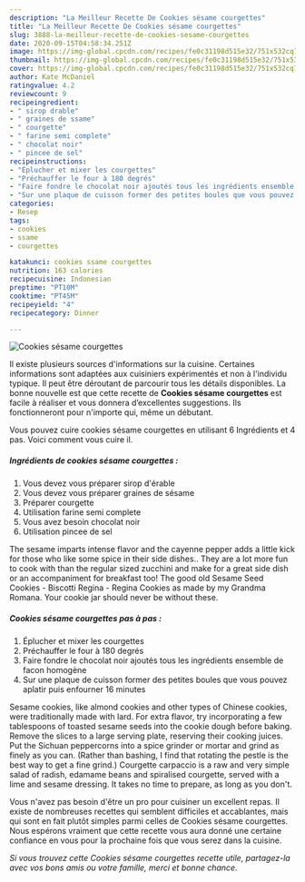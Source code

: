 ```yaml
---
description: "La Meilleur Recette De Cookies sésame courgettes"
title: "La Meilleur Recette De Cookies sésame courgettes"
slug: 3888-la-meilleur-recette-de-cookies-sesame-courgettes
date: 2020-09-15T04:58:34.251Z
image: https://img-global.cpcdn.com/recipes/fe0c31198d515e32/751x532cq70/cookies-sesame-courgettes-photo-principale-de-la-recette.jpg
thumbnail: https://img-global.cpcdn.com/recipes/fe0c31198d515e32/751x532cq70/cookies-sesame-courgettes-photo-principale-de-la-recette.jpg
cover: https://img-global.cpcdn.com/recipes/fe0c31198d515e32/751x532cq70/cookies-sesame-courgettes-photo-principale-de-la-recette.jpg
author: Kate McDaniel
ratingvalue: 4.2
reviewcount: 9
recipeingredient:
- " sirop drable"
- " graines de ssame"
- " courgette"
- " farine semi complete"
- " chocolat noir"
- " pincee de sel"
recipeinstructions:
- "Éplucher et mixer les courgettes"
- "Préchauffer le four à 180 degrés"
- "Faire fondre le chocolat noir ajoutés tous les ingrédients ensemble de facon homogène"
- "Sur une plaque de cuisson former des petites boules que vous pouvez aplatir puis enfourner 16 minutes"
categories:
- Resep
tags:
- cookies
- ssame
- courgettes

katakunci: cookies ssame courgettes 
nutrition: 163 calories
recipecuisine: Indonesian
preptime: "PT10M"
cooktime: "PT45M"
recipeyield: "4"
recipecategory: Dinner

---
```



![Cookies sésame courgettes](https://img-global.cpcdn.com/recipes/fe0c31198d515e32/751x532cq70/cookies-sesame-courgettes-photo-principale-de-la-recette.jpg)

Il existe plusieurs sources d'informations sur la cuisine. Certaines informations sont adaptées aux cuisiniers expérimentés et non à l'individu typique. Il peut être déroutant de parcourir tous les détails disponibles. La bonne nouvelle est que cette recette de <strong> Cookies sésame courgettes </strong> est facile à réaliser et vous donnera d’excellentes suggestions. Ils fonctionneront pour n'importe qui, même un débutant.

<!--inarticleads1-->

Vous pouvez cuire cookies sésame courgettes en utilisant 6 Ingrédients et 4 pas. Voici comment vous cuire il.

##### Ingrédients de cookies sésame courgettes :

1. Vous devez vous préparer  sirop d&#39;érable
1. Vous devez vous préparer  graines de sésame
1. Préparer  courgette
1. Utilisation  farine semi complete
1. Vous avez besoin  chocolat noir
1. Utilisation  pincee de sel


The sesame imparts intense flavor and the cayenne pepper adds a little kick for those who like some spice in their side dishes.. They are a lot more fun to cook with than the regular sized zucchini and make for a great side dish or an accompaniment for breakfast too! The good old Sesame Seed Cookies - Biscotti Regina - Regina Cookies as made by my Grandma Romana. Your cookie jar should never be without these. 

<!--inarticleads2-->

##### Cookies sésame courgettes pas à pas :

1. Éplucher et mixer les courgettes
1. Préchauffer le four à 180 degrés
1. Faire fondre le chocolat noir ajoutés tous les ingrédients ensemble de facon homogène
1. Sur une plaque de cuisson former des petites boules que vous pouvez aplatir puis enfourner 16 minutes


Sesame cookies, like almond cookies and other types of Chinese cookies, were traditionally made with lard. For extra flavor, try incorporating a few tablespoons of toasted sesame seeds into the cookie dough before baking. Remove the slices to a large serving plate, reserving their cooking juices. Put the Sichuan peppercorns into a spice grinder or mortar and grind as finely as you can. (Rather than bashing, I find that rotating the pestle is the best way to get a fine grind.) Courgette carpaccio is a raw and very simple salad of radish, edamame beans and spiralised courgette, served with a lime and sesame dressing. It takes no time to prepare, as long as you don&#39;t. 

<!--inarticleads1-->

<p>
Vous n'avez pas besoin d'être un pro pour cuisiner un excellent repas. Il existe de nombreuses recettes qui semblent difficiles et accablantes, mais qui sont en fait plutôt simples parmi celles de Cookies sésame courgettes. Nous espérons vraiment que cette recette vous aura donné une certaine confiance en vous pour la prochaine fois que vous serez dans la cuisine.
</p>

<p>
<i>Si vous trouvez cette Cookies sésame courgettes recette utile, partagez-la avec vos bons amis ou votre famille, merci et bonne chance.</i>
</p>
